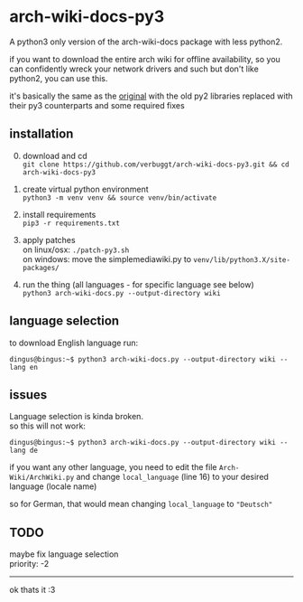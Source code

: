 # arch-wiki-docs-py3
A python3 only version of the arch-wiki-docs package with less python2. 

if you want to download the entire arch wiki for offline availability, so you can confidently wreck your network drivers and such but don't like python2, you can use this.

it's basically the same as the [original](https://archlinux.org/packages/community/any/arch-wiki-docs/) with the old py2 libraries replaced with their py3 counterparts and some required fixes

## installation
0. download and cd<br>
`git clone https://github.com/verbuggt/arch-wiki-docs-py3.git && cd arch-wiki-docs-py3`

1. create virtual python environment<br>
`python3 -m venv venv && source venv/bin/activate`

2. install requirements<br>
`pip3 -r requirements.txt`

3. apply patches<br>
on linux/osx: `./patch-py3.sh`<br>
on windows: move the simplemediawiki.py to `venv/lib/python3.X/site-packages/`

4. run the thing (all languages - for specific language see below)<br>
`python3 arch-wiki-docs.py --output-directory wiki`

## language selection
to download English language run:

```console
dingus@bingus:~$ python3 arch-wiki-docs.py --output-directory wiki --lang en
```

## issues
Language selection is kinda broken.<br>
so this will not work:

```console
dingus@bingus:~$ python3 arch-wiki-docs.py --output-directory wiki --lang de
```

if you want any other language, you need to edit the file `Arch-Wiki/ArchWiki.py` and change `local_language` (line 16) to your desired language (locale name)

so for German, that would mean changing `local_language` to `"Deutsch"`

## TODO
maybe fix language selection<br>
priority: -2

---
ok thats it :3<br>
